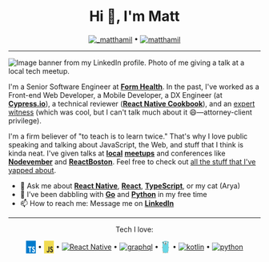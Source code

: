 <h1 align="center">Hi 👋, I'm Matt</h1>

<p align="center">
  <a title="Twitter" href="https://twitter.com/_matthamil" target="blank"><img align="center" src="https://raw.githubusercontent.com/rahuldkjain/github-profile-readme-generator/master/src/images/icons/Social/twitter.svg" alt="_matthamil" height="20" width="27" /></a> •
  <a title="LinkedIn" href="https://linkedin.com/in/matthamil" target="blank"><img align="center" src="https://raw.githubusercontent.com/rahuldkjain/github-profile-readme-generator/master/src/images/icons/Social/linked-in-alt.svg" alt="matthamil" height="20" width="27" /></a>
</p>

---

<img src="https://media.licdn.com/dms/image/v2/C4E16AQH3cs-TssHXTw/profile-displaybackgroundimage-shrink_350_1400/profile-displaybackgroundimage-shrink_350_1400/0/1517490474335?e=1741219200&v=beta&t=-REpl_yqwOCEy1tKDV7uYDhpdy80nYnmSEPkQBEAthA" alt="Image banner from my LinkedIn profile. Photo of me giving a talk at a local tech meetup."/>

I'm a Senior Software Engineer at [**Form Health**](https://formhealth.co/). In the past, I've worked as a Front-end Web Developer, a Mobile Developer, a DX Engineer (at [**Cypress.io**](https://cypress.io)), a technical reviewer ([**React Native Cookbook**](https://www.oreilly.com/library/view/react-native-cookbook/9781491993835/)), and an [expert witness](https://en.wikipedia.org/wiki/Expert_witness) (which was cool, but I can't talk much about it 😄—attorney-client privilege).

I'm a firm believer of "to teach is to learn twice." That's why I love public speaking and talking about JavaScript, the Web, and stuff that I think is kinda neat. I've given talks at [**local**](https://www.meetup.com/nashreact-meetup/) [**meetups**](https://www.meetup.com/nashjs/) and conferences like [**Nodevember**](http://nodevember.org/) and [**ReactBoston**](https://www.youtube.com/watch?v=Vx9BeQSCAnc). Feel free to check out [all the stuff that I've yapped about](https://www.github.com/matthamil/talks/).

- 💬 Ask me about [**React Native**](https://reactnative.dev/), [**React**](https://reactjs.org/), [**TypeScript**](https://www.typescriptlang.org/), or my cat (Arya)
- 🌱 I’ve been dabbling with [**Go**](https://go.dev/) and [**Python**](https://www.python.org/) in my free time
- 📫 How to reach me: Message me on [**LinkedIn**](https://linkedin.com/in/matthamil)

---

<p align="center">
Tech I love:
</p>

<p align="center">
<a title="TypeScript" href="https://www.typescriptlang.org/" target="_blank" rel="noreferrer"> 
<img align="center" src="https://raw.githubusercontent.com/devicons/devicon/master/icons/typescript/typescript-original.svg" alt="typescript" width="20" height="26"/></a> •
<a title="JavaScript" href="https://developer.mozilla.org/en-US/docs/Web/JavaScript" target="_blank" rel="noreferrer"> 
<img align="center" src="https://raw.githubusercontent.com/devicons/devicon/master/icons/javascript/javascript-original.svg" alt="javascript" width="20" height="26"/></a> •
<a title="React Native" href="https://reactnative.dev/" target="_blank" rel="noreferrer">
<img align="center"  src="https://reactnative.dev/img/header_logo.svg" alt="React Native" width="26" height="26"/></a> •
<a title="GraphQL" href="https://graphql.org" target="_blank" rel="noreferrer"><img align="center" src="https://www.vectorlogo.zone/logos/graphql/graphql-icon.svg" alt="graphql" width="20" height="26"/></a> •
<a title="Go" href="https://golang.org" target="_blank" rel="noreferrer"><img align="center" src="https://raw.githubusercontent.com/devicons/devicon/master/icons/go/go-original.svg" alt="go" width="20" height="26"/></a> •
<a title="Kotlin" href="https://kotlinlang.org" target="_blank" rel="noreferrer"><img align="center" src="https://www.vectorlogo.zone/logos/kotlinlang/kotlinlang-icon.svg" alt="kotlin" width="20" height="26"/></a> •
<a title="Python" href="https://www.python.org/" target="_blank" rel="noreferrer"><img align="center" src="https://www.vectorlogo.zone/logos/python/python-icon.svg" alt="python" width="20" height="26"/></a>
</p>
